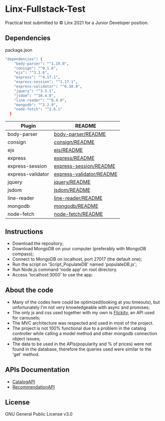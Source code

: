 # Linx-Fullstack-Test
 
Practical test submitted to © Linx 2021 for a Junior Developer position.

## Dependencies
package.json

```sh
"dependencies": {
    "body-parser": "^1.19.0",
    "consign": "^0.1.6",
    "ejs": "^3.1.6",
    "express": "^4.17.1",
    "express-session": "^1.17.1",
    "express-validator": "^6.10.0",
    "jquery": "^3.5.1",
    "jsdom": "^16.4.0",
    "line-reader": "^0.4.0",
    "mongodb": "^2.2.9",
    "node-fetch": "^2.6.1"
  }
```
| Plugin            | README                                                                      |
| ------            | ------                                                                      |
| body-parser       | [body-parser/README](https://www.npmjs.com/package/body-parser)             | 
| consign           | [consign/README](https://www.npmjs.com/package/consign)                     |
| ejs               | [ejs/README](https://www.npmjs.com/package/ejs)                             |
| express           | [express/README](https://www.npmjs.com/package/express)                     |
| express-session   | [express-session/README](https://www.npmjs.com/package/express-session)     |
| express-validator | [express-validator/README](https://www.npmjs.com/package/express-validator) |
| jquery            | [jquery/README](https://www.npmjs.com/package/jquery)                       |
| jsdom             | [jsdom/README](https://www.npmjs.com/package/jsdom)                         |
| line-reader       | [line-reader/README](https://www.npmjs.com/package/line-reader)             |
| mongodb           | [mongodb/README](https://www.npmjs.com/package/mongodb)                     |
| node-fetch        | [node-fetch/README](https://www.npmjs.com/package/node-fetch)               |


## Instructions
- Download the repository;
- Download MongoDB on your computer (preferably with MongoDB compass);
- Connect to MongoDB on localhost, port 27017 (the default one);
- Run the script on 'Script_PopulateDB' named 'populateDB.js';
- Run Node.js command 'node app' on root directory.
- Access 'localhost:3000' to use the app.

## About the code

- Many of the codes here could be optimized(looking at you timeouts), but unfortunately I'm not very knowledgeable with async and promises;
- The only js and css used together with my own is [Flickity](https://flickity.metafizzy.co/), an API used for carousels;
- The MVC architecture was respected and used in most of the project.
- The project is not 100% functional due to a problem in the catalog controller while calling a model method and other mongodb connection object issues;
- The data to be used in the APIs(popularity and % of prices) were not found in the database, therefore the queries used were similar to the 'get' method.

## APIs Documentation

- [CatalogAPI](https://github.com/gbrsol/Linx-Fullstack-Test/blob/main/docs/documentation/pdf/CatalogAPI.pdf)
- [RecommendationAPI](https://github.com/gbrsol/Linx-Fullstack-Test/blob/main/docs/documentation/pdf/RecommendationAPI.pdf)

## License
GNU General Public License v3.0
